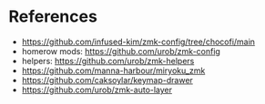 
# References
- https://github.com/infused-kim/zmk-config/tree/chocofi/main
- homerow mods: https://github.com/urob/zmk-config
- helpers: https://github.com/urob/zmk-helpers
- https://github.com/manna-harbour/miryoku_zmk
- https://github.com/caksoylar/keymap-drawer
- https://github.com/urob/zmk-auto-layer
